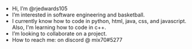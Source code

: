 - Hi, I’m @rjedwards105
- I’m interested in software engineering and basketball.
- I currently know how to code in python, html, java, css, and javascript. Also, I'm learning how to code in c++.
- I’m looking to collaborate on a project.
- How to reach me: on discord @ mix70#5277

<!---
rjedwards105/rjedwards105 is a ✨ special ✨ repository because its `README.md` (this file) appears on your GitHub profile.
You can click the Preview link to take a look at your changes.
--->
